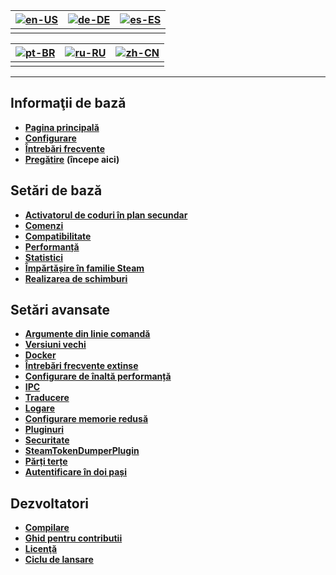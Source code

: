 | [![en-US](https://raw.githubusercontent.com/hjnilsson/country-flags/master/png100px/us.png)](https://github.com/JustArchiNET/ArchiSteamFarm/wiki/Home) | [![de-DE](https://raw.githubusercontent.com/hjnilsson/country-flags/master/png100px/de.png)](https://github.com/JustArchiNET/ArchiSteamFarm/wiki/Home-de-DE) | [![es-ES](https://raw.githubusercontent.com/hjnilsson/country-flags/master/png100px/es.png)](https://github.com/JustArchiNET/ArchiSteamFarm/wiki/Home-es-ES) |
| ------------------------------------------------------------------------------------------------------------------------------------------------------ | ------------------------------------------------------------------------------------------------------------------------------------------------------------ | ------------------------------------------------------------------------------------------------------------------------------------------------------------ |
|                                                                                                                                                        |                                                                                                                                                              |                                                                                                                                                              |

| [![pt-BR](https://raw.githubusercontent.com/hjnilsson/country-flags/master/png100px/br.png)](https://github.com/JustArchiNET/ArchiSteamFarm/wiki/Home-pt-BR) | [![ru-RU](https://raw.githubusercontent.com/hjnilsson/country-flags/master/png100px/ru.png)](https://github.com/JustArchiNET/ArchiSteamFarm/wiki/Home-ru-RU) | [![zh-CN](https://raw.githubusercontent.com/hjnilsson/country-flags/master/png100px/cn.png)](https://github.com/JustArchiNET/ArchiSteamFarm/wiki/Home-zh-CN) |
| ------------------------------------------------------------------------------------------------------------------------------------------------------------ | ------------------------------------------------------------------------------------------------------------------------------------------------------------ | ------------------------------------------------------------------------------------------------------------------------------------------------------------ |
|                                                                                                                                                              |                                                                                                                                                              |                                                                                                                                                              |

* * *

## Informaţii de bază

* **[Pagina principală](https://github.com/JustArchiNET/ArchiSteamFarm/wiki/Home)**
* **[Configurare](https://github.com/JustArchiNET/ArchiSteamFarm/wiki/Configuration)**
* **[Întrebări frecvente](https://github.com/JustArchiNET/ArchiSteamFarm/wiki/FAQ)**
* **[Pregătire](https://github.com/JustArchiNET/ArchiSteamFarm/wiki/Setting-up)** **(începe aici)**

## Setări de bază

* **[Activatorul de coduri în plan secundar](https://github.com/JustArchiNET/ArchiSteamFarm/wiki/Background-games-redeemer)**
* **[Comenzi](https://github.com/JustArchiNET/ArchiSteamFarm/wiki/Commands)**
* **[Compatibilitate](https://github.com/JustArchiNET/ArchiSteamFarm/wiki/Compatibility)**
* **[Performanță](https://github.com/JustArchiNET/ArchiSteamFarm/wiki/Performance)**
* **[Statistici](https://github.com/JustArchiNET/ArchiSteamFarm/wiki/Statistics)**
* **[Împărtășire în familie Steam](https://github.com/JustArchiNET/ArchiSteamFarm/wiki/Steam-Family-Sharing)**
* **[Realizarea de schimburi](https://github.com/JustArchiNET/ArchiSteamFarm/wiki/Trading)**

## Setări avansate

* **[Argumente din linie comandă](https://github.com/JustArchiNET/ArchiSteamFarm/wiki/Command-line-arguments)**
* **[Versiuni vechi](https://github.com/JustArchiNET/ArchiSteamFarm/wiki/Deprecation)**
* **[Docker](https://github.com/JustArchiNET/ArchiSteamFarm/wiki/Docker)**
* **[Întrebări frecvente extinse](https://github.com/JustArchiNET/ArchiSteamFarm/wiki/Extended-FAQ)**
* **[Configurare de înaltă performanță](https://github.com/JustArchiNET/ArchiSteamFarm/wiki/High-performance-setup)**
* **[IPC](https://github.com/JustArchiNET/ArchiSteamFarm/wiki/IPC)**
* **[Traducere](https://github.com/JustArchiNET/ArchiSteamFarm/wiki/Localization)**
* **[Logare](https://github.com/JustArchiNET/ArchiSteamFarm/wiki/Logging)**
* **[Configurare memorie redusă](https://github.com/JustArchiNET/ArchiSteamFarm/wiki/Low-memory-setup)**
* **[Pluginuri](https://github.com/JustArchiNET/ArchiSteamFarm/wiki/Plugins)**
* **[Securitate](https://github.com/JustArchiNET/ArchiSteamFarm/wiki/Security)**
* **[SteamTokenDumperPlugin](https://github.com/JustArchiNET/ArchiSteamFarm/wiki/SteamTokenDumperPlugin)**
* **[Părți terțe](https://github.com/JustArchiNET/ArchiSteamFarm/wiki/Third-party)**
* **[Autentificare în doi pași](https://github.com/JustArchiNET/ArchiSteamFarm/wiki/Two-factor-authentication)**

## Dezvoltatori

* **[Compilare](https://github.com/JustArchiNET/ArchiSteamFarm/wiki/Compilation)**
* **[Ghid pentru contributii](https://github.com/JustArchiNET/ArchiSteamFarm/blob/main/.github/CONTRIBUTING.md)**
* **[Licenţă](https://github.com/JustArchiNET/ArchiSteamFarm/wiki/License)**
* **[Ciclu de lansare](https://github.com/JustArchiNET/ArchiSteamFarm/wiki/Release-cycle)**